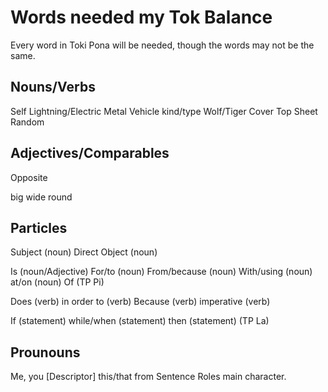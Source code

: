 Words needed my Tok Balance
================

Every word in Toki Pona will be needed, though the words may not be the same.

Nouns/Verbs
----
Self
Lightning/Electric
Metal
Vehicle
kind/type
Wolf/Tiger
Cover
Top
Sheet
Random


Adjectives/Comparables
---------
Opposite 

big
wide
round



Particles
----------
Subject (noun)
Direct Object (noun)

Is (noun/Adjective)
For/to (noun)
From/because (noun)
With/using (noun)
at/on (noun)
Of  (TP Pi)

Does (verb)
in order to (verb)
Because (verb)
imperative (verb)

If (statement)
while/when (statement)
then (statement) (TP La)

Prounouns
--------
Me, you
[Descriptor] this/that
from Sentence Roles
main character.








